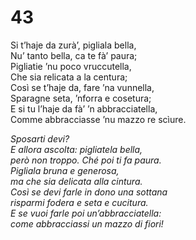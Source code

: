 # 43

Si t’haje da zurà’, pigliala bella,  
Nu’ tanto bella, ca te fà’ paura;  
Pigliatie ’nu poco vruccutella,  
Che sia relicata a la centura;  
Così se t’haje da, fare ’na vunnella,  
Sparagne seta, ’nforra e cosetura;  
E si tu l’haje da fà’ ’n abbracciatella,  
Comme abbracciasse ’nu mazzo re scìure.

*Sposarti devi?  
E allora ascolta: pigliatela bella,  
però non troppo. Ché poi ti fa paura.  
Pigliala bruna e generosa,  
ma che sia delicata alla cintura.  
Così se devi farle in dono una sottana  
risparmi fodera e seta e cucitura.  
E se vuoi farle poi un’abbracciatella:  
come abbracciassi un mazzo di fiori!*


